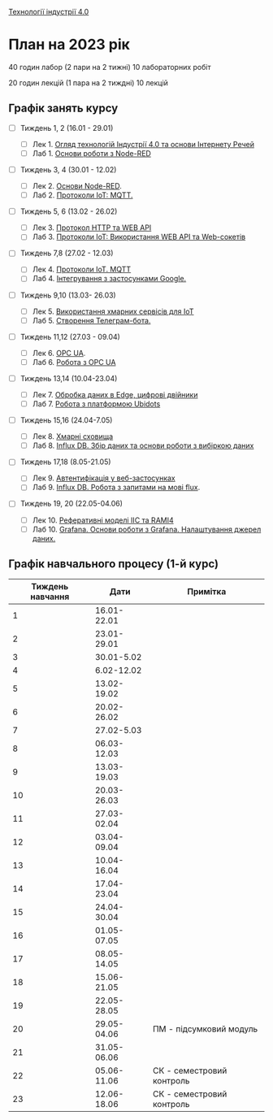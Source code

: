 [Технології індустрії 4.0](https://pupenasan.github.io/TI40/)

# План на 2023 рік

40 годин лабор (2 пари на 2 тижні) 10 лабораторних робіт

20 годин лекцій  (1 пара на 2 тиждні) 10 лекцій

## Графік занять курсу

- [ ] Тиждень 1, 2 (16.01 - 29.01) 
  - [ ] Лек 1. [Огляд технологій Індустрії 4.0 та основи Інтернету Речей](Лекц/intro.md)
  - [ ] Лаб 1. [Основи роботи з Node-RED](Лабор/lab1NodeRED.md)
- [ ] Тиждень 3, 4  (30.01 - 12.02) 
  - [ ] Лек 2. [Основи Node-RED](Лекц/2_nodered.md).
  - [ ] Лаб 2. [Протоколи IoT: MQTT.](Лабор/lab2_1.md)
- [ ] Тиждень 5, 6  (13.02 - 26.02) 
  - [ ] Лек 3. [Протокол HTTP та WEB API](Лекц/HTTPAPI.md)
  - [ ] Лаб 3. [Протоколи IoT: Використання WEB API та Web-сокетів](Лабор/lab2_2.md)
- [ ] Тиждень 7,8 (27.02 - 12.03) 
  - [ ] Лек 4. [Протоколи IoT. MQTT](Лекц/MQTT.md)
  - [ ] Лаб 4. [Інтегрування з застосунками Google.](Лабор/lab5_1.md)
- [ ] Тиждень 9,10 (13.03- 26.03) 
  - [ ] Лек 5.  [Використання хмарних сервісів для IoT](Лекц/cloud.md)
  - [ ] Лаб 5. [Створення Телеграм-бота.](Лабор/lab5_2.md)
- [ ] Тиждень 11,12 (27.03 - 09.04) 
  - [ ] Лек 6. [OPC UA](Лекц/OPC_UA.md).
  - [ ] Лаб 6. [Робота з OPC UA](Лабор/lab_opcua.md)
- [ ] Тиждень 13,14 (10.04-23.04) 
  - [ ] Лек 7. [Обробка даних в Edge, цифрові двійники](Лекц/twin.md)
  - [ ] Лаб 7. [Робота з платформою Ubidots](Лабор/lab3_ubidots.md)
- [ ] Тиждень 15,16 (24.04-7.05) 
  - [ ] Лек 8. [Хмарні сховища](Лекц/analit.md)
  - [ ] Лаб 8. [Influx DB. Збір даних та основи роботи з вибіркою даних](Лабор/lab_influx1.md) 
- [ ] Тиждень 17,18 (8.05-21.05) 
  - [ ] Лек 9. [Автентифікація у веб-застосунках](Лекц/cloudauth.md)
  - [ ] Лаб 9. [Influx DB. Робота з запитами на мові flux](Лабор/lab_influx2.md).
- [ ] Тиждень 19, 20 (22.05-04.06) 

  - [ ] Лек 10. [Реферативні моделі IIC та RAMI4](Лекц/refmodel.md)
  - [ ] Лаб 10. [Grafana. Основи роботи з Grafana. Налаштування джерел даних.](Лабор/lab_grafana1.md)

## Графік навчального процесу (1-й курс)



| Тиждень навчання | Дати        | Примітка                  |
| ---------------- | ----------- | ------------------------- |
| 1                | 16.01-22.01 |                           |
| 2                | 23.01-29.01 |                           |
| 3                | 30.01-5.02  |                           |
| 4                | 6.02-12.02  |                           |
| 5                | 13.02-19.02 |                           |
| 6                | 20.02-26.02 |                           |
| 7                | 27.02-5.03  |                           |
| 8                | 06.03-12.03 |                           |
| 9                | 13.03-19.03 |                           |
| 10               | 20.03-26.03 |                           |
| 11               | 27.03-02.04 |                           |
| 12               | 03.04-09.04 |                           |
| 13               | 10.04-16.04 |                           |
| 14               | 17.04-23.04 |                           |
| 15               | 24.04-30.04 |                           |
| 16               | 01.05-07.05 |                           |
| 17               | 08.05-14.05 |                           |
| 18               | 15.06-21.05 |                           |
| 19               | 22.05-28.05 |                           |
| 20               | 29.05-04.06 | ПМ - підсумковий модуль   |
| 21               | 31.05-06.06 |                           |
| 22               | 05.06-11.06 | СК - семестровий контроль |
| 23               | 12.06-18.06 | СК - семестровий контроль |